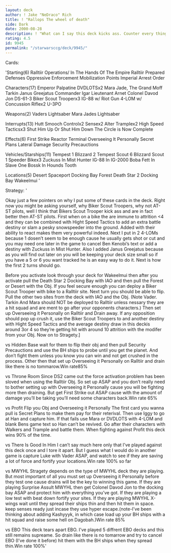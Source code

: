```yaml
---
layout: deck
author: ! Jake "NeDraco" Rich
title: ! "Rallops The wheel of death"
side: Dark
date: 2000-08-28
description: ! "What can I say this deck kicks ass. Counter every thing your opponent does good against most deck types."
rating: 4.5
id: 9945
permalink: "/starwarsccg/deck/9945/"
---
```

Cards: 

'Starting(6)
Ralltiir Operations/ In The Hands Of The Empire
Ralltiir
Prepared Defenses
Oppressive Enforcement
Mobilization Points
Imperial Arrest Order

Characters(17)
Emperor Palpatine
DVDLOTSx2
Mara Jade, The
Grand Moff Tarkin
Janus Greejatus
Commander Igar
Lieutenant Arnet
Colonel Davod Jon
DS-61-3
Biker Scout Trooperx3
IG-88 w/ Riot Gun
4-LOM w/ Concussion Riflex2
U-3PO

Weapons(2)
Vaders Lightsaber
Mara Jades Lightsaber

Interrupts(13)
Hutt Smooch
Controlx2
Sensex2
Alter
Tramplex2
High Speed Tacticsx3
Shut Him Up Or Shut Him Down
The Circle is Now Complete

Effects(6)
First Strike
Reactor Terminal
Overseeing It Personally
Secret Plans
Lateral Damage
Security Precauctions

Vehicles/Starships(11)
Tempest 1
Blizzard 2
Tempest Scout 6
Blizzard Scout 1
Speeder Bikex3
Zuckuss In Mist Hunter
IG-88 In IG-2000
Boba Fett In Slave One
Bossk In Hounds Tooth

Locations(5)
Desert
Spaceport Docking Bay
Forest
Death Star 2 Docking Bay
Wakeelmui '

Strategy: '

Okay just a few pointers on why I put some of these cards in the deck. Right now you might be asking yourself, why Biker Scout Troopers, why not AT-ST pilots, well I think that Bikers Scout Trooper kick ass and are in fact better then AT-ST pilots. First when on a bike the are immune to attrition <4 and they can be combined with Hight Speed Tactics to add an extra battle destiny or slam a pesky snowspeeder into the ground. Added with their ability to react makes them very powerful indeed. Next I put in 2 4-LOMs because 1 dosen&#8217;t seem to be enough cause he usually gets shot or cut and you may need one later in the game to cancel Ben Kenobi&#8217;s text or add a destiny with Zuckuss in Mist Hunter. Also I added Janus Greejatus because as you will find out later on you will be keeping your deck size small so if you have a 5 or 6 you want tracked he is an easy way to do it. Next is how the first 2 turns should go.

Before you activate look through your deck for Wakeelmui then after you activate pull the Death Star 2 Docking Bay with IAO and then pull the Forest or Desert with the Obj. If you feel secure enough you can deploy a Biker Scout Trooper with bike to a Ralltiir site. Next turn you should be able to flip. Pull the other two sites from the deck with IAO and the Obj. (Note Vader. Tarkin And Mara should NOT be deployed to Ralltiir unless nessary they are a hit squad and are ment to go after your opponents characters.) Then set up Overseeing it Personally on Ralltiir and Drain away. If any opposition should pop up crush it, use the Biker Scout Troopers to and another destiny with Hight Speed Tactics and the average destiny draw in this deckis around 3or 4 so they&#8217;re getting hit with around 10 attrition with the modifer from your Obj. Now on to Stragety.]

vs Hidden Base
wait for them to flip their obj and then pull Security Precauctions and use the BH ships to probe until you get the planet. And don&#8217;t fight them unless you know you can win and not get crushed in the process. Other then that set up Overseeing it Personally on Ralltiir and drain like there is no tommarow.Win rate85%

vs Throne Room
Since DS2 came out the force activation problem has been sloved when using the Ralltiir Obj. So set up ASAP and you don&#8217;t really need to bother setting up with Overseeing it Personally cause you will be fighting more then draining. But get First Strike out ASAP cause with the amount of damage you&#8217;ll be taking you&#8217;ll need some characters back.Win rate 65%

vs Profit
Flip you Obj and Overseeing it Personally The first card you wanna pull is Secret Plans to make them pay for their reterival. Then use Iggy to go at Han and capture him. If that fails use Mara or DVDLOTS with 4-LOM and blank Bens game text so Han can&#8217;t be revived. Go after their characters with Walkers and Trample and battle them. When fighting against Profit this deck wins 90% of the time.

vs There Is Good In Him
I can&#8217;t say much here only that I&#8217;ve played against this deck once and I tore it apart. But I guess what I would do in another game is capture Luke with Vader ASAP, and watch to see if they are saving a lot of force and fortify your locations.Win rate 100% so far

vs MWYHL
Stragety depends on the type of MWYHL deck they are playing. But most important of all you must set up Overseeing it Personally before they test one cause drains will be the key to winning this game. If they are playing Surprise Assult MWYHL then get Colonel Davod Jon to the docking bay ASAP and protect him with everything you&#8217;ve got. If they are playing a low test with beat down fortify your sites. If they are playing MWYHL X-wings wait until they spread their ships thin and then hit them in space. keep senses ready just incase they use hyper escape.(note-I&#8217;ve been thinking about adding Kashyyyk, in which case load up your BH ships with a hit squad and raise some hell on Dagobah.)Win rate 85%

vs EBO
This deck tears apart EBO. I&#8217;ve played 5 diffrent EBO decks and this still remains supreame. So drain like there is no tomarrow and try to cancel EBO (I&#8217;ve done it before) hit them with the BH ships when they spread thin.Win rate 100%'
